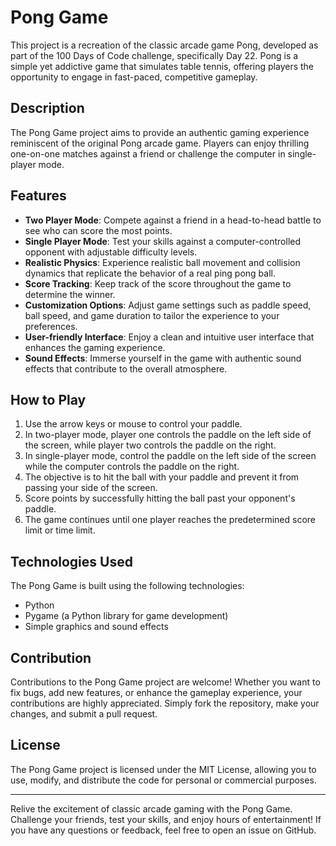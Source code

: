 # Pong Game

This project is a recreation of the classic arcade game Pong, developed as part of the 100 Days of Code challenge, specifically Day 22. Pong is a simple yet addictive game that simulates table tennis, offering players the opportunity to engage in fast-paced, competitive gameplay.

## Description

The Pong Game project aims to provide an authentic gaming experience reminiscent of the original Pong arcade game. Players can enjoy thrilling one-on-one matches against a friend or challenge the computer in single-player mode.

## Features

- **Two Player Mode**: Compete against a friend in a head-to-head battle to see who can score the most points.
- **Single Player Mode**: Test your skills against a computer-controlled opponent with adjustable difficulty levels.
- **Realistic Physics**: Experience realistic ball movement and collision dynamics that replicate the behavior of a real ping pong ball.
- **Score Tracking**: Keep track of the score throughout the game to determine the winner.
- **Customization Options**: Adjust game settings such as paddle speed, ball speed, and game duration to tailor the experience to your preferences.
- **User-friendly Interface**: Enjoy a clean and intuitive user interface that enhances the gaming experience.
- **Sound Effects**: Immerse yourself in the game with authentic sound effects that contribute to the overall atmosphere.

## How to Play

1. Use the arrow keys or mouse to control your paddle.
2. In two-player mode, player one controls the paddle on the left side of the screen, while player two controls the paddle on the right.
3. In single-player mode, control the paddle on the left side of the screen while the computer controls the paddle on the right.
4. The objective is to hit the ball with your paddle and prevent it from passing your side of the screen.
5. Score points by successfully hitting the ball past your opponent's paddle.
6. The game continues until one player reaches the predetermined score limit or time limit.

## Technologies Used

The Pong Game is built using the following technologies:

- Python
- Pygame (a Python library for game development)
- Simple graphics and sound effects

## Contribution

Contributions to the Pong Game project are welcome! Whether you want to fix bugs, add new features, or enhance the gameplay experience, your contributions are highly appreciated. Simply fork the repository, make your changes, and submit a pull request.

## License

The Pong Game project is licensed under the MIT License, allowing you to use, modify, and distribute the code for personal or commercial purposes.

---

Relive the excitement of classic arcade gaming with the Pong Game. Challenge your friends, test your skills, and enjoy hours of entertainment! If you have any questions or feedback, feel free to open an issue on GitHub.
